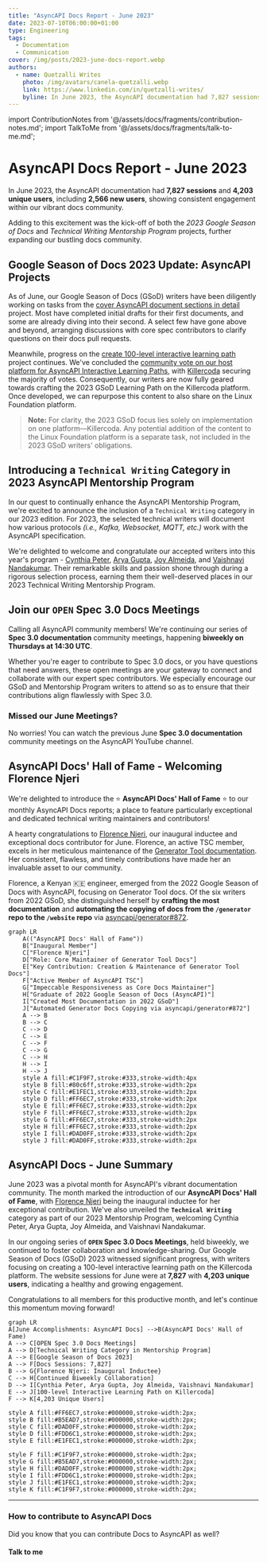 ```yaml
---
title: "AsyncAPI Docs Report - June 2023"
date: 2023-07-10T06:00:00+01:00
type: Engineering
tags:
  - Documentation
  - Communication
cover: /img/posts/2023-june-docs-report.webp
authors:
  - name: Quetzalli Writes
    photo: /img/avatars/canela-quetzalli.webp
    link: https://www.linkedin.com/in/quetzalli-writes/
    byline: In June 2023, the AsyncAPI documentation had 7,827 sessions and 4,203 unique users, including 2,566 new users.
---
```


import ContributionNotes from '@/assets/docs/fragments/contribution-notes.md';
import TalkToMe from '@/assets/docs/fragments/talk-to-me.md';

# AsyncAPI Docs Report - June 2023
In June 2023, the AsyncAPI documentation had **7,827 sessions** and **4,203 unique users**, including **2,566 new users**, showing consistent engagement within our vibrant docs community. 

Adding to this excitement was the kick-off of both the _2023 Google Season of Docs_ and _Technical Writing Mentorship Program_ projects, further expanding our bustling docs community.

## Google Season of Docs 2023 Update: AsyncAPI Projects
As of June, our Google Season of Docs (GSoD) writers have been diligently working on tasks from the [cover AsyncAPI document sections in detail](https://github.com/asyncapi/website/issues/1507) project. Most have completed initial drafts for their first documents, and some are already diving into their second. A select few have gone above and beyond, arranging discussions with core spec contributors to clarify questions on their docs pull requests.

Meanwhile, progress on the [create 100-level interactive learning path](https://github.com/asyncapi/website/issues/1520) project continues. We've concluded the [community vote on our host platform for AsyncAPI Interactive Learning Paths](https://github.com/orgs/asyncapi/discussions/711), with [Killercoda](https://killercoda.com) securing the majority of votes. Consequently, our writers are now fully geared towards crafting the 2023 GSoD Learning Path on the Killercoda platform. Once developed, we can repurpose this content to also share on the Linux Foundation platform.

> **Note:** For clarity, the 2023 GSoD focus lies solely on implementation on one platform—Killercoda. Any potential addition of the content to the Linux Foundation platform is a separate task, not included in the 2023 GSoD writers' obligations.


## Introducing a `Technical Writing` Category in 2023 AsyncAPI Mentorship Program
In our quest to continually enhance the AsyncAPI Mentorship Program, we're excited to announce the inclusion of a `Technical Writing` category in our 2023 edition. For 2023, the selected technical writers will document how various protocols _(i.e., Kafka, Websocket, MQTT, etc.)_ work with the AsyncAPI specification.

We're delighted to welcome and congratulate our accepted writers into this year's program - [Cynthia Peter](https://github.com/CynthiaPeter), [Arya Gupta](https://github.com/Arya-Gupta), [Joy Almeida](https://github.com/J0SAL), and [Vaishnavi Nandakumar](https://github.com/VaishnaviNandakumar). Their remarkable skills and passion shone through during a rigorous selection process, earning them their well-deserved places in our 2023 Technical Writing Mentorship Program.

## Join our `OPEN` Spec 3.0 Docs Meetings
Calling all AsyncAPI community members! We're continuing our series of **Spec 3.0 documentation** community meetings, happening **biweekly on Thursdays at 14:30 UTC**.

Whether you're eager to contribute to Spec 3.0 docs, or you have questions that need answers, these open meetings are your gateway to connect and collaborate with our expert spec contributors. We especially encourage our GSoD and Mentorship Program writers to attend so as to ensure that their contributions align flawlessly with Spec 3.0.

### Missed our June Meetings?
No worries! You can watch the previous June **Spec 3.0 documentation** community meetings on the AsyncAPI YouTube channel.

<YouTube id="dRu9itGfJ1E" />

## AsyncAPI Docs' Hall of Fame - Welcoming Florence Njeri
We're delighted to introduce the ⭐ **AsyncAPI Docs' Hall of Fame** ⭐ to our monthly AsyncAPI Docs reports; a place to feature particularly exceptional and dedicated technical writing maintainers and contributors! 

A hearty congratulations to [Florence Njeri](https://github.com/Florence-Njeri), our inaugural inductee and exceptional docs contributor for June. Florence, an active TSC member, excels in her meticulous maintenance of the [Generator Tool documentation](https://www.asyncapi.com/docs/tools/generator). Her consistent, flawless, and timely contributions have made her an invaluable asset to our community.

Florence, a Kenyan 🇰🇪 engineer, emerged from the 2022 Google Season of Docs with AsyncAPI, focusing on Generator Tool docs. Of the six writers from 2022 GSoD, she distinguished herself by **crafting the most documentation** and **automating the copying of docs from the `/generator` repo to the `/website` repo** via [asyncapi/generator#872](https://github.com/asyncapi/generator/pull/872).


```mermaid
graph LR
    A(("AsyncAPI Docs' Hall of Fame"))
    B["Inaugural Member"]
    C["Florence Njeri"]
    D["Role: Core Maintainer of Generator Tool Docs"]
    E["Key Contribution: Creation & Maintenance of Generator Tool Docs"]
    F["Active Member of AsyncAPI TSC"]
    G["Impeccable Responsiveness as Core Docs Maintainer"]
    H["Graduate of 2022 Google Season of Docs (AsyncAPI)"]
    I["Created Most Documentation in 2022 GSoD"]
    J["Automated Generator Docs Copying via asyncapi/generator#872"]
    A --> B
    B --> C
    C --> D
    C --> E
    C --> F
    C --> G
    C --> H
    H --> I
    H --> J
    style A fill:#C1F9F7,stroke:#333,stroke-width:4px 
    style B fill:#80c6ff,stroke:#333,stroke-width:2px
    style C fill:#E1FEC1,stroke:#333,stroke-width:2px
    style D fill:#FF6EC7,stroke:#333,stroke-width:2px
    style E fill:#FF6EC7,stroke:#333,stroke-width:2px
    style F fill:#FF6EC7,stroke:#333,stroke-width:2px
    style G fill:#FF6EC7,stroke:#333,stroke-width:2px
    style H fill:#FF6EC7,stroke:#333,stroke-width:2px
    style I fill:#DAD0FF,stroke:#333,stroke-width:2px
    style J fill:#DAD0FF,stroke:#333,stroke-width:2px
```


## AsyncAPI Docs - June Summary
June 2023 was a pivotal month for AsyncAPI's vibrant documentation community. The month marked the introduction of our **AsyncAPI Docs' Hall of Fame**, with [Florence Njeri](https://github.com/Florence-Njeri) being the inaugural inductee for her exceptional contribution. We've also unveiled the **`Technical Writing`** category as part of our 2023 Mentorship Program, welcoming Cynthia Peter, Arya Gupta, Joy Almeida, and Vaishnavi Nandakumar.

In our ongoing series of **`OPEN` Spec 3.0 Docs Meetings**, held biweekly, we continued to foster collaboration and knowledge-sharing. Our Google Season of Docs (GSoD) 2023 witnessed significant progress, with writers focusing on creating a 100-level interactive learning path on the Killercoda platform. The website sessions for June were at **7,827** with **4,203 unique users**, indicating a healthy and growing engagement.

Congratulations to all members for this productive month, and let's continue this momentum moving forward!

```mermaid
graph LR
A[June Accomplishments: AsyncAPI Docs] -->B(AsyncAPI Docs' Hall of Fame)
A --> C[OPEN Spec 3.0 Docs Meetings]
A --> D[Technical Writing Category in Mentorship Program]
A --> E[Google Season of Docs 2023]
A --> F[Docs Sessions: 7,827]
B --> G{Florence Njeri: Inaugural Inductee}
C --> H[Continued Biweekly Collaboration]
D --> I[Cynthia Peter, Arya Gupta, Joy Almeida, Vaishnavi Nandakumar]
E --> J[100-level Interactive Learning Path on Killercoda]
F --> K[4,203 Unique Users]

style A fill:#FF6EC7,stroke:#000000,stroke-width:2px;
style B fill:#B5EAD7,stroke:#000000,stroke-width:2px;
style C fill:#DAD0FF,stroke:#000000,stroke-width:2px;
style D fill:#FDD6C1,stroke:#000000,stroke-width:2px; 
style E fill:#E1FEC1,stroke:#000000,stroke-width:2px;

style F fill:#C1F9F7,stroke:#000000,stroke-width:2px;
style G fill:#B5EAD7,stroke:#000000,stroke-width:2px;
style H fill:#DAD0FF,stroke:#000000,stroke-width:2px; 
style I fill:#FDD6C1,stroke:#000000,stroke-width:2px; 
style J fill:#E1FEC1,stroke:#000000,stroke-width:2px;
style K fill:#C1F9F7,stroke:#000000,stroke-width:2px;
```

---

### How to contribute to AsyncAPI Docs
Did you know that you can contribute Docs to AsyncAPI as well?
<ContributionNotes />

#### Talk to me
<TalkToMe />
